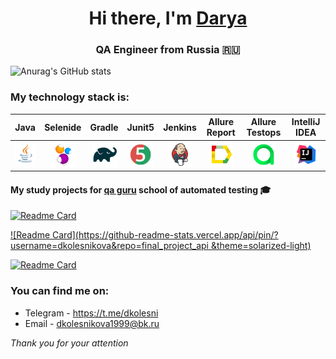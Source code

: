 <h1 align="center">Hi there, I'm <a href="(https://github.com/dkolesnikova)" target="_blank">Darya</a> 
<h3 align="center">QA Engineer from Russia 🇷🇺</h3>

<!--
**dkolesnikova/dkolesnikova** is a ✨ _special_ ✨ repository because its `README.md` (this file) appears on your GitHub profile.
-->
![Anurag's GitHub stats](https://github-readme-stats.vercel.app/api?username=dkolesnikova&show_icons=true&bg_color=00000000)


  ### My technology stack is:

| Java | Selenide | Gradle | Junit5 |  Jenkins | Allure Report | Allure Testops | IntelliJ IDEA |
|:------:|:----:|:------:|:------:|:-------------:|:---------:|:---------:|:--------:|
|![Java](icons/Java.png)| ![Selenide](icons/Selenide.png) | ![Gradle](icons/Gradle.png) | ![JUnit5](icons/JUnit5.png) |  ![Jenkins](icons/Jenkins.png) | ![Allure Report](icons/Allure_Report.png) | ![AllureTestOps](icons/AllureTestOps.png) | ![Intelij_IDEA](icons/Intelij_IDEA.png) |

#### My study projects for [qa guru](https://qa.guru/) school of automated testing :mortar_board:

[![Readme Card](https://github-readme-stats.vercel.app/api/pin/?username=dkolesnikova&repo=HeadHunter_diplom&theme=solarized-light)](https://github.com/dkolesnikova/HeadHunter_diplom)

[![Readme Card](https://github-readme-stats.vercel.app/api/pin/?username=dkolesnikova&repo=final_project_api
&theme=solarized-light)](https://github.com/dkolesnikova/final_project_api)

[![Readme Card](https://github-readme-stats.vercel.app/api/pin/?username=dkolesnikova&repo=final_project_mobile&theme=solarized-light)](https://github.com/dkolesnikova/final_project_mobile)
  
### You can find me on:

+  Telegram - https://t.me/dkolesni
+  Email - dkolesnikova1999@bk.ru

_Thank you for your attention_  


